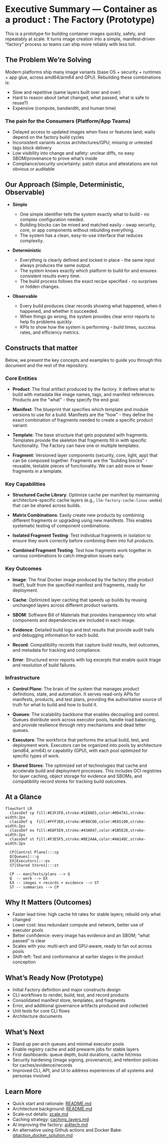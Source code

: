 # Executive Summary — Container as a product : The Factory (Prototype)

This is a prototype for building container images quickly, safely, and repeatably at scale. It turns image creation into a simple, manifest‑driven “factory” process so teams can ship more reliably with less toil.

## The Problem We’re Solving

Modern platforms ship many image variants (base OS + security + runtimes + app glue, across amd64/arm64 and GPU). Rebuilding these combinations is:
- Slow and repetitive (same layers built over and over)
- Hard to reason about (what changed, what passed, what is safe to reuse?)
- Expensive (compute, bandwidth, and human time)

### The pain for the Consumers (Platform/App Teams)

- Delayed access to updated images when fixes or features land; waits depend on the factory build cycles
- Inconsistent variants across architectures/GPU; missing or untested tags block delivery
- Low visibility into change and safety: unclear diffs, no easy SBOM/provenance to prove what’s inside
- Compliance/security uncertainty: patch status and attestations are not obvious or auditable


## Our Approach (Simple, Deterministic, Observable)

- **Simple**
  - One simple identifier tells the system exactly what to build - no complex configuration needed.
  - Building blocks can be mixed and matched easily - swap security, core, or app components without rebuilding everything.
  - The system has a clean, easy-to-use interface that reduces complexity.

- **Deterministic**
  - Everything is clearly defined and locked in place - the same input always produces the same output.
  - The system knows exactly which platform to build for and ensures consistent results every time.
  - The build process follows the exact recipe specified - no surprises or hidden changes.

- **Observable**
  - Every build produces clear records showing what happened, when it happened, and whether it succeeded.
  - When things go wrong, the system provides clear error reports to help fix problems quickly.
  - KPIs to show how the system is performing - build times, success rates, and efficiency metrics.



## Constructs that matter

Below, we present the key concepts and examples to guide you through this document and the rest of the repository.

### Core Entities

- **Product**: The final artifact produced by the factory. It defines what to build with metadata like image names, tags, and manifest references. Products are the "what" - they specify the end goal.

- **Manifest**: The blueprint that specifies which template and module versions to use for a build. Manifests are the "how" - they define the exact combination of fragments needed to create a specific product variant.

- **Template**: The base structure that gets populated with fragments. Templates provide the skeleton that fragments fill in with specific functionality. The Factory can have one or multiple templates.

- **Fragment**: Versioned layer components (security, core, light, app) that can be composed together. Fragments are the "building blocks" - reusable, testable pieces of functionality. We can add more or fewer fragments in a template.

### Key Capabilities

- **Structured Cache Library**: Optimize cache per manifest by maintaining architecture-specific cache layers (e.g., `llm-factory-cache:linux-amd64`) that can be shared across builds.

- **Matrix Combinations**: Easily create new products by combining different fragments or upgrading using new manifests. This enables systematic testing of component combinations.

- **Isolated Fragment Testing**: Test individual fragments in isolation to ensure they work correctly before combining them into full products.

- **Combined Fragment Testing**: Test how fragments work together in various combinations to catch integration issues early.

### Key Outcomes

- **Image**: The final Docker image produced by the factory (the product itself), built from the specified manifest and fragments, ready for deployment.

- **Cache**: Optimized layer caching that speeds up builds by reusing unchanged layers across different product variants.

- **SBOM**: Software Bill of Materials that provides transparency into what components and dependencies are included in each image.

- **Evidence**: Detailed build logs and test results that provide audit trails and debugging information for each build.

- **Record**: Compatibility records that capture build results, test outcomes, and metadata for tracking and compliance.

- **Error**: Structured error reports with log excerpts that enable quick triage and resolution of build failures.

### Infrastructure

- **Control Plane**: The brain of the system that manages product definitions, state, and automation. It serves read-only APIs for manifests, products, and test plans, providing the authoritative source of truth for what to build and how to build it.

- **Queues**: The scalability backbone that enables decoupling and control. Queues distribute work across executor pools, handle load balancing, and provide resilience through retry mechanisms and dead letter queues.

- **Executors**: The workforce that performs the actual build, test, and deployment work. Executors can be organized into pools by architecture (amd64, arm64) or capability (GPU), with each pool optimized for specific types of work.

- **Shared Stores**: The optimized set of technologies that cache and accelerate build and deployment processes. This includes OCI registries for layer caching, object storage for evidence and SBOMs, and compatibility record stores for tracking build outcomes.


## At a Glance

```mermaid
flowchart LR
  classDef cp fill:#E3F2FD,stroke:#1E88E5,color:#0D47A1,stroke-width:2px
  classDef q  fill:#FFF3E0,stroke:#FB8C00,color:#E65100,stroke-width:2px
  classDef ex fill:#E8F5E9,stroke:#43A047,color:#1B5E20,stroke-width:2px
  classDef st fill:#F3E5F5,stroke:#8E24AA,color:#4A148C,stroke-width:2px

  CP[Control Plane]:::cp
  Q[Queues]:::q
  EX[Executors]:::ex
  ST[Shared Stores]:::st

  CP -- manifests/plans --> Q
  Q  -- work --> EX
  EX -- images + records + evidence --> ST
  ST -- summaries --> CP
```

## Why It Matters (Outcomes)

- Faster lead time: high cache hit rates for stable layers; rebuild only what changed
- Lower cost: less redundant compute and network, better use of executor pools
- Better confidence: every image has evidence and an SBOM; “what passed” is clear
- Scales with you: multi‑arch and GPU‑aware, ready to fan out across pools
- Shift-left: Test and conformance at earlier stages in the product conception


## What’s Ready Now (Prototype)

- Initial Factory definition and major constructs design
- CLI workflows to render, build, test, and record products
- Consolidated manifest store, templates, and fragments
- Error, and additional governance artifacts produced and collected
- Unit tests for core CLI flows
- Architecture documents


## What’s Next

- Stand up per‑arch queues and minimal executor pools
- Enable registry cache and add prewarm jobs for stable layers
- First dashboards: queue depth, build durations, cache hit/miss
- Security hardening (image signing, provenance), and retention policies for caches/evidence/records
- Improved CLI, API, and UI to address experiences of all systems and personas involved

## Learn More

- Quick start and rationale: [README.md](README.md#tldr)
- Architecture background: [README.md](README.md#architecture-principles)
- Scale‑out details: [scale.md](scale.md)
- Caching strategy: [caching_layers.md](caching_layers.md)
- AI improving the factory: [ai4tech.md](ai4tech.md)
- An alternative using Github actions and Docker Bake: [gitaction_docker_solution.md](gitaction_docker_solution.md)
